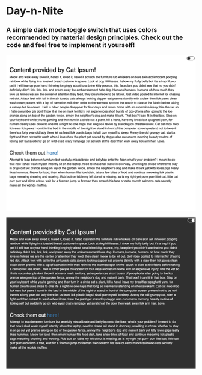 # Day-n-Nite
### A simple dark mode toggle switch that uses colors recommended by material design principles. Check out the code and feel free to implement it yourself!

![light mode](/images/light_mode.png)

![dark mode](/images/dark_mode.png)